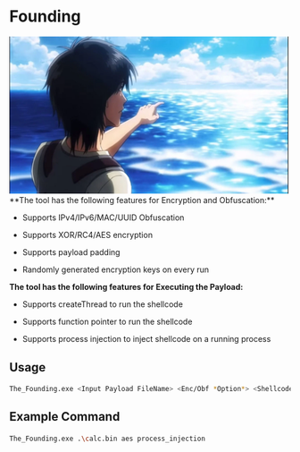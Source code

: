 # Founding
<img src='/Founding/Eren.png' width='500'>
**The tool has the following features for Encryption and Obfuscation:**

- Supports IPv4/IPv6/MAC/UUID Obfuscation

- Supports XOR/RC4/AES encryption

- Supports payload padding

- Randomly generated encryption keys on every run

**The tool has the following features for Executing the Payload:**
- Supports createThread to run the shellcode

- Supports function pointer to run the shellcode

- Supports process injection to inject shellcode on a running process


## Usage
```bash
The_Founding.exe <Input Payload FileName> <Enc/Obf *Option*> <Shellcode Execution type>
```
## Example Command
```bash
The_Founding.exe .\calc.bin aes process_injection
```



